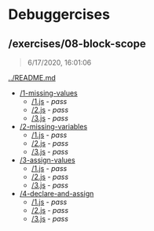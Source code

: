 # Debuggercises 

## /exercises/08-block-scope 

> 6/17/2020, 16:01:06 

[../README.md](../README.md)

- [/1-missing-values](./1-missing-values/README.md)
  - [/1.js](./1-missing-values/README.md#1js) - _pass_ 
  - [/2.js](./1-missing-values/README.md#2js) - _pass_ 
  - [/3.js](./1-missing-values/README.md#3js) - _pass_ 
- [/2-missing-variables](./2-missing-variables/README.md)
  - [/1.js](./2-missing-variables/README.md#1js) - _pass_ 
  - [/2.js](./2-missing-variables/README.md#2js) - _pass_ 
  - [/3.js](./2-missing-variables/README.md#3js) - _pass_ 
- [/3-assign-values](./3-assign-values/README.md)
  - [/1.js](./3-assign-values/README.md#1js) - _pass_ 
  - [/2.js](./3-assign-values/README.md#2js) - _pass_ 
  - [/3.js](./3-assign-values/README.md#3js) - _pass_ 
- [/4-declare-and-assign](./4-declare-and-assign/README.md)
  - [/1.js](./4-declare-and-assign/README.md#1js) - _pass_ 
  - [/2.js](./4-declare-and-assign/README.md#2js) - _pass_ 
  - [/3.js](./4-declare-and-assign/README.md#3js) - _pass_ 

